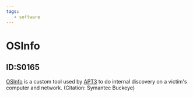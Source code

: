 ```yaml
---
tags:
   - software
---
```

# OSInfo
## ID:S0165
[OSInfo](software/S0165) is a custom tool used by [APT3](groups/G0022) to do internal discovery on a victim's computer and network. (Citation: Symantec Buckeye)
